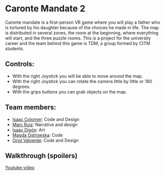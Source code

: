 # Caronte Mandate 2

Caronte mandate is a first-person VR game where you will play a father who is tortured by his daughter because of the choices he made in life.
The map is distributed in several zones, the room at the beginning, where everything will start, and the three puzzle rooms.
This is a project for the university career and the team behind this game is TDM, a group formed by CITM students.

## Controls:

- With the right Joystick you will be able to move around the map.
- With the right Joystick you can rotate the camera little by little or 180 degrees.
- With the grips buttons you can grab objects on the map.

## Team members:
- [Isaac Colomer](https://github.com/IsaaColomer): Code and Design
- [Marc Ruiz](https://github.com/Ruizo): Narrative and design
- [Isaac Digón](https://github.com/isaac553876299?tab=repositories): Art
- [Magda Ostrowska](https://github.com/magdaostrowska): Code
- [Oriol Valverde](https://github.com/Makinilla-maker): Code and Design

## Walkthrough (spoilers)
[Youtube video](https://www.youtube.com/watch?v=5goFigjn-Kw)
